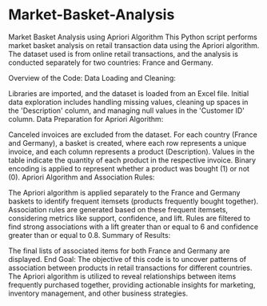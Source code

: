 # Market-Basket-Analysis

Market Basket Analysis using Apriori Algorithm
This Python script performs market basket analysis on retail transaction data using the Apriori algorithm. The dataset used is from online retail transactions, and the analysis is conducted separately for two countries: France and Germany.

Overview of the Code:
Data Loading and Cleaning:

Libraries are imported, and the dataset is loaded from an Excel file.
Initial data exploration includes handling missing values, cleaning up spaces in the 'Description' column, and managing null values in the 'Customer ID' column.
Data Preparation for Apriori Algorithm:

Canceled invoices are excluded from the dataset.
For each country (France and Germany), a basket is created, where each row represents a unique invoice, and each column represents a product (Description). Values in the table indicate the quantity of each product in the respective invoice.
Binary encoding is applied to represent whether a product was bought (1) or not (0).
Apriori Algorithm and Association Rules:

The Apriori algorithm is applied separately to the France and Germany baskets to identify frequent itemsets (products frequently bought together).
Association rules are generated based on these frequent itemsets, considering metrics like support, confidence, and lift.
Rules are filtered to find strong associations with a lift greater than or equal to 6 and confidence greater than or equal to 0.8.
Summary of Results:

The final lists of associated items for both France and Germany are displayed.
End Goal:
The objective of this code is to uncover patterns of association between products in retail transactions for different countries. The Apriori algorithm is utilized to reveal relationships between items frequently purchased together, providing actionable insights for marketing, inventory management, and other business strategies.
